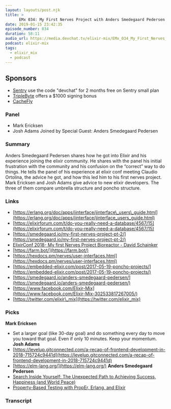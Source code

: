 ```yaml
---
layout: layouts/post.njk
title: >
      EMx 034: My First Nerves Project with Anders Smedegaard Pedersen
date: 2019-01-15 23:42:35
episode_number: 034
duration: 58:11
audio_url: https://media.devchat.tv/elixir-mix/EMx_034_My_First_Nerves_Project_with_Anders_Smedegaard_Pedersen.mp3
podcast: elixir-mix
tags: 
  - elixir_mix
  - podcast
---
```


## **Sponsors**

- [Sentry](https://sentry.io) use the code "devchat" for 2 months free on Sentry small plan
- [TripleByte](https://triplebyte.com/elixir) offers a $1000 signing bonus
- [CacheFly](https://www.cachefly.com/)

### **Panel**

- Mark Ericksen
- Josh Adams
Joined by Special Guest: Anders Smedegaard Pedersen
### **Summary** 
Anders Smedegaard Pedersen shares how he got into Elixir and his experience joining the elixir community. He shares with the panel his initial frustration with the community and his confusion on the “correct” way to do things. He tells the panel of his experience at elixir conf meeting Claudio Ortolina, the advice he got, and how this led him to his first nerves project. Mark Ericksen and Josh Adams give advice to new elixir developers. The three of them compare umbrella structure and poncho structure. 
### **Links**

- [https://erlang.org/doc/apps/jinterface/jinterface\_users\_guide.html](https://erlang.org/doc/apps/jinterface/jinterface_users_guide.html)
- [https://elixirforum.com/t/do-you-really-need-a-database/4567/15](https://elixirforum.com/t/do-you-really-need-a-database/4567/15)
- [https://smedegaard.io/my-first-nerves-project-pt-2/](https://smedegaard.io/my-first-nerves-project-pt-2/)
- [ElixirConf 2018- My first Nerves Project Bioreactor - David Schainker](https://www.youtube.com/watch?v=1bQlc-K6vN0)
- [https://farm.bot/](https://farm.bot/)
- [https://hexdocs.pm/nerves/user-interfaces.html](https://hexdocs.pm/nerves/user-interfaces.html)
- [https://embedded-elixir.com/post/2017-05-19-poncho-projects/](https://embedded-elixir.com/post/2017-05-19-poncho-projects/)
- [https://smedegaard.io/anders-smedegaard-pedersen/](https://smedegaard.io/anders-smedegaard-pedersen/)
- [https://www.facebook.com/Elixir-Mix](https://www.facebook.com/Elixir-Mix-302533817267005/)
- [https://twitter.com/elixir\_mix](https://twitter.com/elixir_mix)

### **Picks**
 **Mark Ericksen**
- Set a larger goal (like 30-day goal) and do something every day to move you toward that goal. Even if only 10 minutes. Keep your momentum.
**Josh Adams**
- [https://levelup.gitconnected.com/a-recap-of-frontend-development-in-2018-715724c9441d](https://levelup.gitconnected.com/a-recap-of-frontend-development-in-2018-715724c9441d)
- [https://elm-lang.org/](https://elm-lang.org/)
**Anders Smedegaard Pedersen**
- [Search Inside Yourself: The Unexpected Path to Achieving Success, Happiness (and World Peace)](https://www.amazon.com/Search-Inside-Yourself-Unexpected-Achieving/dp/0062116932/ref=sr_1_1?ie=UTF8&qid=1548462018&sr=8-1&linkCode=ll1&tag=devchattv-20&linkId=f06bfe7482dca8bb751ed6d7cc86e2ab&language=en_US)
- [Property-Based Testing with PropEr, Erlang, and Elixir](https://pragprog.com/book/fhproper/property-based-testing-with-proper-erlang-and-elixir)


### Transcript


